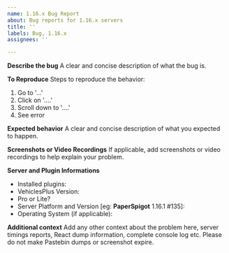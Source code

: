 ```yaml
---
name: 1.16.x Bug Report
about: Bug reports for 1.16.x servers
title: ''
labels: Bug, 1.16.x
assignees: ''

---
```


**Describe the bug**
A clear and concise description of what the bug is.

**To Reproduce**
Steps to reproduce the behavior:
1. Go to '...'
2. Click on '....'
3. Scroll down to '....'
4. See error

**Expected behavior**
A clear and concise description of what you expected to happen.

**Screenshots or Video Recordings**
If applicable, add screenshots or video recordings to help explain your problem.

**Server and Plugin Informations**
 - Installed plugins:
 - VehiclesPlus Version:
 - Pro or Lite?
 - Server Platform and Version [eg: **PaperSpigot** 1.16.1 #135]:
 - Operating System (if applicable):

**Additional context**
Add any other context about the problem here, server timings reports, React dump information, complete console log etc. Please do not make Pastebin dumps or screenshot expire.
